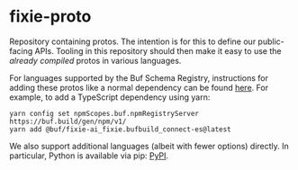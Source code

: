 # fixie-proto
Repository containing protos. The intention is for this to define our public-facing APIs. Tooling in this repository should then make it easy to use the *already compiled* protos in various languages.

For languages supported by the Buf Schema Registry, instructions for adding these protos like a normal dependency can be found [here](https://buf.build/fixie-ai/fixie/assets/main).  For example, to add a TypeScript dependency using yarn:

```
yarn config set npmScopes.buf.npmRegistryServer https://buf.build/gen/npm/v1/
yarn add @buf/fixie-ai_fixie.bufbuild_connect-es@latest
```

We also support additional languages (albeit with fewer options) directly. In particular, Python is available via pip: [PyPI](https://pypi.org/project/fixie-proto/).
